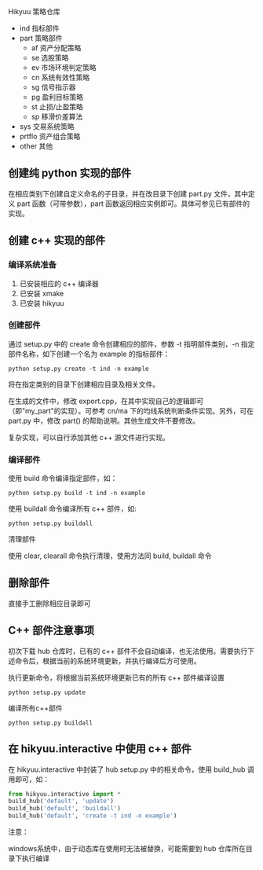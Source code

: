 Hikyuu 策略仓库

+ ind 指标部件
+ part 策略部件
  + af 资产分配策略
  + se 选股策略
  + ev 市场环境判定策略
  + cn 系统有效性策略
  + sg 信号指示器
  + pg 盈利目标策略
  + st 止损/止盈策略
  + sp 移滑价差算法
+ sys 交易系统策略
+ prtflo 资产组合策略
+ other 其他

## 创建纯 python 实现的部件

在相应类别下创建自定义命名的子目录，并在改目录下创建 part.py 文件，其中定义 part 函数（可带参数），part 函数返回相应实例即可。具体可参见已有部件的实现。

## 创建 c++ 实现的部件

### 编译系统准备

1. 已安装相应的 c++ 编译器
2. 已安装 xmake
3. 已安装 hikyuu

### 创建部件

通过 setup.py 中的 create 命令创建相应的部件，参数 -t 指明部件类别，-n 指定部件名称，如下创建一个名为 example 的指标部件：

```shell
python setup.py create -t ind -n example
```

将在指定类别的目录下创建相应目录及相关文件。

在生成的文件中，修改 export.cpp，在其中实现自己的逻辑即可（即"my_part"的实现）。可参考 cn/ma 下的均线系统判断条件实现。另外，可在 part.py 中，修改 part() 的帮助说明。其他生成文件不要修改。

复杂实现，可以自行添加其他 c++ 源文件进行实现。

### 编译部件

使用 build 命令编译指定部件，如：

```shell
python setup.py build -t ind -n example
```

使用 buildall 命令编译所有 c++ 部件，如:

```shell
python setup.py buildall
```

清理部件

使用 clear, clearall 命令执行清理，使用方法同 build, buildall 命令

## 删除部件

直接手工删除相应目录即可

## C++ 部件注意事项

初次下载 hub 仓库时，已有的 c++ 部件不会自动编译，也无法使用。需要执行下述命令后，根据当前的系统环境更新，并执行编译后方可使用。

执行更新命令，将根据当前系统环境更新已有的所有 c++ 部件编译设置

```shell
python setup.py update
```

编译所有c++部件

```shell
python setup.py buildall
```

## 在 hikyuu.interactive 中使用 c++ 部件

在 hikyuu.interactive 中封装了 hub setup.py 中的相关命令，使用 build_hub 调用即可，如：

```python
from hikyuu.interactive import *
build_hub('default', 'update')
build_hub('default', 'buildall')
build_hub('default', 'create -t ind -n example')
```

注意：

windows系统中，由于动态库在使用时无法被替换，可能需要到 hub 仓库所在目录下执行编译
